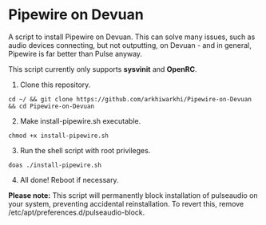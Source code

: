 # Pipewire on Devuan
A script to install Pipewire on Devuan. This can solve many issues, such as audio devices connecting, but not outputting, on Devuan - and in general, Pipewire is far better than Pulse anyway.

This script currently only supports **sysvinit** and **OpenRC**.

1.  Clone this repository.
```
cd ~/ && git clone https://github.com/arkhiwarkhi/Pipewire-on-Devuan && cd Pipewire-on-Devuan
```
2. Make install-pipewire.sh executable.
```
chmod +x install-pipewire.sh
```
3. Run the shell script with root privileges.
```
doas ./install-pipewire.sh
```
4. All done! Reboot if necessary.

**Please note:** This script will permanently block installation of pulseaudio on your system, preventing accidental reinstallation. To revert this, remove /etc/apt/preferences.d/pulseaudio-block.
